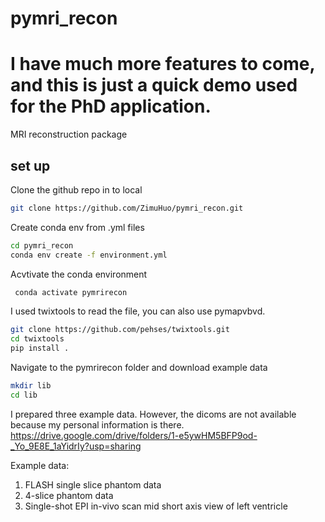 # pymri_recon

# I have much more features to come, and this is just a quick demo used for the PhD application.

MRI reconstruction package


## set up
Clone the github repo in to local 
```bash
git clone https://github.com/ZimuHuo/pymri_recon.git
```
Create conda env from .yml files 
```bash
cd pymri_recon
conda env create -f environment.yml
```
Acvtivate the conda environment
```bash
 conda activate pymrirecon
```
I used twixtools to read the file, you can also use pymapvbvd. 
```bash
git clone https://github.com/pehses/twixtools.git
cd twixtools
pip install .
```

Navigate to the pymrirecon folder and download example data
```bash
mkdir lib
cd lib
```

I prepared three example data. However, the dicoms are not available because my personal information is there.
https://drive.google.com/drive/folders/1-e5ywHM5BFP9od-_Yo_9E8E_1aYidrIy?usp=sharing

Example data: 
1. FLASH single slice phantom data 
2. 4-slice phantom data
3. Single-shot EPI in-vivo scan mid short axis view of left ventricle
